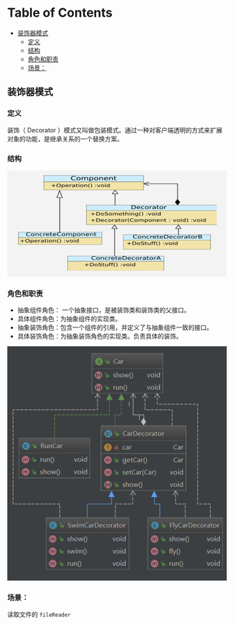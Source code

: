 # Table of Contents

  * [装饰器模式](#装饰器模式)
    * [定义](#定义)
    * [结构](#结构)
    * [角色和职责](#角色和职责)
    * [场景：](#场景)


## 装饰器模式

### 定义

   装饰（ Decorator ）模式又叫做包装模式。通过一种对客户端透明的方式来扩展对象的功能，是继承关系的一个替换方案。

### 结构

![1565740000640](assets/1565740000640.png)



### 角色和职责

- 抽象组件角色： 一个抽象接口，是被装饰类和装饰类的父接口。
- 具体组件角色：为抽象组件的实现类。
- 抽象装饰角色：包含一个组件的引用，并定义了与抽象组件一致的接口。
- 具体装饰角色：为抽象装饰角色的实现类。负责具体的装饰。



![1565806797511](assets/1565806797511.png)





### 场景：

读取文件的 `fileReader`
